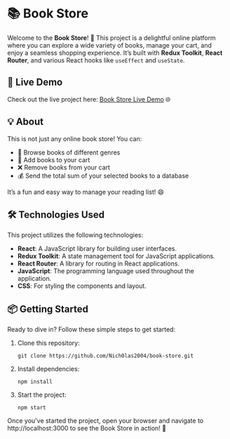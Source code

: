 # 📚 Book Store

Welcome to the **Book Store**! 🎉 This project is a delightful online platform where you can explore a wide variety of books, manage your cart, and enjoy a seamless shopping experience. It’s built with **Redux Toolkit**, **React Router**, and various React hooks like `useEffect` and `useState`.

## 🚀 Live Demo

Check out the live project here: [Book Store Live Demo](https://nich0las2004.github.io/book-store/#/home) 🌐

## 💡 About

This is not just any online book store! You can:

- 📖 Browse books of different genres
- 🛒 Add books to your cart
- ❌ Remove books from your cart
- 💰 Send the total sum of your selected books to a database

It’s a fun and easy way to manage your reading list! 😄

## 🛠️ Technologies Used

This project utilizes the following technologies:

- **React**: A JavaScript library for building user interfaces.
- **Redux Toolkit**: A state management tool for JavaScript applications.
- **React Router**: A library for routing in React applications.
- **JavaScript**: The programming language used throughout the application.
- **CSS**: For styling the components and layout.

## 📦 Getting Started

Ready to dive in? Follow these simple steps to get started:


1. Clone this repository:

   ```git clone https://github.com/Nich0las2004/book-store.git```

2. Install dependencies:

    ```npm install```

3. Start the project:

    ```npm start```

Once you've started the project, open your browser and navigate to http://localhost:3000 to see the Book Store in action! 🎈
